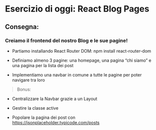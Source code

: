 # Esercizio di oggi: React Blog Pages

## Consegna:

### Creiamo il frontend del nostro Blog e le sue pagine!

- Partiamo installando React Router DOM: npm install react-router-dom

- Definiamo almeno 3 pagine: una homepage, una pagina “chi siamo” e una pagina per la lista dei post

- Implementiamo una navbar in comune a tutte le pagine per poter navigare tra loro

 > Bonus:

   - Centralizzare la Navbar grazie a un Layout

   - Gestire la classe active

   - Popolare la pagina dei post con https://jsonplaceholder.typicode.com/posts